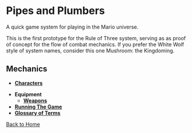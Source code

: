 ---
---

# Pipes and Plumbers

A quick game system for playing in the Mario universe.

This is the first prototype for the Rule of Three system, serving as as proof of concept for the flow of combat mechanics. If you prefer the White Wolf style of system names, consider this one Mushroom: the Kingdoming.

## Mechanics

- **[Characters]({{site.baseurl}}/pipes-and-plumbers/characters)**
<!-- - **Races** -->
<!-- - **Techniques** -->
- **Equipment**
  - **[Weapons]({{site.baseurl}}/pipes-and-plumbers/weapons)**
  <!-- - **Armor** -->
  <!-- - **Accessories** -->
  <!-- - **Items** -->
- **[Running The Game]({{site.baseurl}}/pipes-and-plumbers/running-the-game)**
- **[Glossary of Terms]({{site.baseurl}}/pipes-and-plumbers/glossary)**

<!--
## Adventures

- **Pipes and Plumbers:** A mysterious star has fallen from the sky, and now Princess Toadstool has kidnapped Bowser! It's up to the Koopa Troop to defeat the nefarious Princess, rescue Bowser, and save the Mushroom Kingdom!
- **Advanced Pipes and Plumbers:** One of Kamek's apprentices has stolen the plans for a device deemed too powerful to build, a weapon known only by the code name Project Blue Shell.
 -->

[Back to Home]({{site.baseurl}}/)
